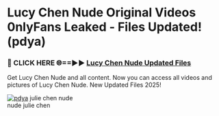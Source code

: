 # Lucy Chen Nude Original Videos 0nlyFans Leaked - Files Updated! (pdya)

<h3>🔴 CLICK HERE 🌐==►► <a href="https://tinyurl.com/5h6xmrr3" rel="nofollow">Lucy Chen Nude Updated Files</a></h3>

Get Lucy Chen Nude and all content. Now you can access all videos and pictures of Lucy Chen Nude. New Updated Files 2025!

[![pdya](https://i.imgur.com/KVD873Z.gif)](https://tinyurl.com/5h6xmrr3)
julie chen nude<br>
nude julie chen
